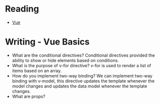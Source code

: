 # Reading

- [Vue](https://vuejs.org/v2/guide/)


# Writing - Vue Basics

- What are the conditional directives?
Conditional directives provided the ability to show or hide elements based on conditions.
- What is the purpose of v-for directive?
v-for is used to render a list of items based on an array.
- How do you implement two-way binding?
We can implement two-way binding with v-model, this directive updates the template whenever the model changes and updates the data model whenever the template changes.
- What are props?
